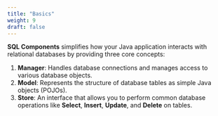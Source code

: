 ```yaml
---
title: "Basics"
weight: 9
draft: false
---
```


**SQL Components** simplifies how your Java application interacts with relational databases by providing three core concepts:

1. **Manager**: Handles database connections and manages access to various database objects.
2. **Model**: Represents the structure of database tables as simple Java objects (POJOs).
3. **Store**: An interface that allows you to perform common database operations like **Select**, **Insert**, **Update**, and **Delete** on tables.
